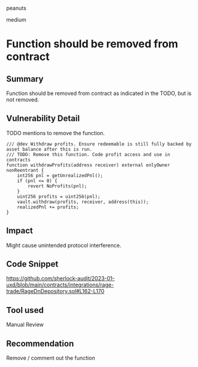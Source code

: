 peanuts

medium

# Function should be removed from contract

## Summary

Function should be removed from contract as indicated in the TODO, but is not removed.

## Vulnerability Detail

TODO mentions to remove the function.

    /// @dev Withdraw profits. Ensure redeemable is still fully backed by asset balance after this is run.
    /// TODO: Remove this function. Code profit access and use in contracts
    function withdrawProfits(address receiver) external onlyOwner nonReentrant {
        int256 pnl = getUnrealizedPnl();
        if (pnl <= 0) {
            revert NoProfits(pnl);
        }
        uint256 profits = uint256(pnl);
        vault.withdraw(profits, receiver, address(this));
        realizedPnl += profits;
    }

## Impact

Might cause unintended protocol interference.

## Code Snippet

https://github.com/sherlock-audit/2023-01-uxd/blob/main/contracts/integrations/rage-trade/RageDnDepository.sol#L162-L170

## Tool used

Manual Review

## Recommendation

Remove / comment out the function